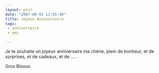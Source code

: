 ```yaml
---
layout: post
date: "2007-08-01 11:55:48"
title: Joyeux Anniversaire
tags:
 - anniversaire
 - emi

---
```


Je te souhaite un joyeux anniversaire ma chérie, plein de bonheur, et de surprises, et de cadeaux, et de .... .

Gros Bisous.
